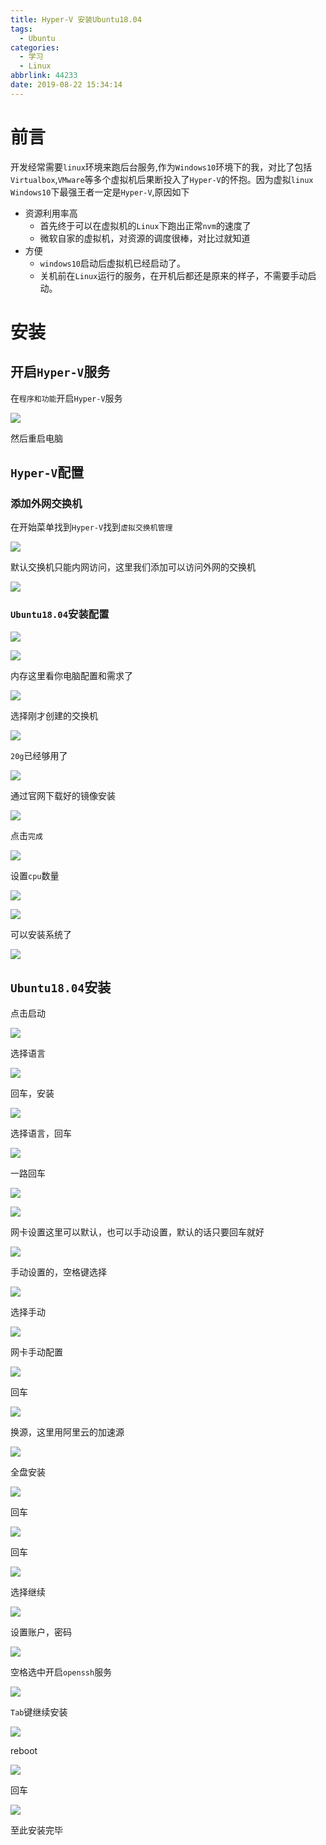 ```yaml
---
title: Hyper-V 安装Ubuntu18.04
tags:
  - Ubuntu
categories:
  - 学习
  - Linux
abbrlink: 44233
date: 2019-08-22 15:34:14
---
```


# 前言

开发经常需要`linux`环境来跑后台服务,作为`Windows10`环境下的我，对比了包括`Virtualbox`,`VMware`等多个虚拟机后果断投入了`Hyper-V`的怀抱。因为虚拟`linux` `Windows10`下最强王者一定是`Hyper-V`,原因如下

<!--more-->

- 资源利用率高
  - 首先终于可以在虚拟机的`Linux`下跑出正常`nvm`的速度了	
  - 微软自家的虚拟机，对资源的调度很棒，对比过就知道
- 方便
  - `windows10`启动后虚拟机已经启动了。
  - 关机前在`Linux`运行的服务，在开机后都还是原来的样子，不需要手动启动。

# 安装

## 开启`Hyper-V`服务

在`程序和功能`开启`Hyper-V`服务

![](https://qn.nasx.top/20190822160927.png)

然后重启电脑

## `Hyper-V`配置

### 添加外网交换机

在开始菜单找到`Hyper-V`找到`虚拟交换机管理`

![](https://qn.nasx.top/20190822161209.png)

默认交换机只能内网访问，这里我们添加可以访问外网的交换机

![](https://qn.nasx.top/20190822161434.png)

### `Ubuntu18.04`安装配置

![](https://qn.nasx.top/20190822161628.png)

![](https://qn.nasx.top/20190822162013.png)

内存这里看你电脑配置和需求了

![](https://qn.nasx.top/20190822162037.png)

选择刚才创建的交换机

![](https://qn.nasx.top/20190822162120.png)

`20g`已经够用了

![](https://qn.nasx.top/1566462219955.png)

通过官网下载好的镜像安装

![](https://qn.nasx.top/20190822162407.png)

点击`完成`

![](https://qn.nasx.top/20190822162459.png)

设置`cpu`数量

![](https://qn.nasx.top/20190822162609.png)

![](https://qn.nasx.top/20190822162706.png)

可以安装系统了

![](https://qn.nasx.top/20190822162819.png)

## `Ubuntu18.04`安装

点击启动

![](https://qn.nasx.top/20190822162949.png)

选择语言

![](https://qn.nasx.top/20190822163037.png)

回车，安装

![](https://qn.nasx.top/20190822163138.png)

选择语言，回车

![](https://qn.nasx.top/20190822163306.png)

一路回车

![](https://qn.nasx.top/20190822163358.png)

![](https://qn.nasx.top/20190822163441.png)

网卡设置这里可以默认，也可以手动设置，默认的话只要回车就好

![](https://qn.nasx.top/20190822163530.png)

手动设置的，空格键选择

![](https://qn.nasx.top/20190822163729.png)

选择手动

![](https://qn.nasx.top/20190822163755.png)

网卡手动配置

![](https://qn.nasx.top/20190822164014.png)

回车

![](https://qn.nasx.top/20190822164055.png)

换源，这里用阿里云的加速源

![](https://qn.nasx.top/20190822164233.png)

全盘安装

![](https://qn.nasx.top/20190822164327.png)

回车

![](https://qn.nasx.top/20190822164356.png)

回车

![](https://qn.nasx.top/20190822164440.png)

选择继续

![](https://qn.nasx.top/20190822164505.png)

设置账户，密码

![](https://qn.nasx.top/20190822164543.png)

空格选中开启`openssh`服务

![](https://qn.nasx.top/20190822164627.png)

`Tab`键继续安装

![](https://qn.nasx.top/20190822164720.png)

reboot

![](https://qn.nasx.top/20190822170842.png)

回车

![](https://qn.nasx.top/20190822170919.png)

至此安装完毕